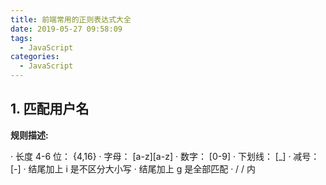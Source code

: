 ```yaml
---
title: 前端常用的正则表达式大全
date: 2019-05-27 09:58:09
tags:
  - JavaScript
categories:
  - JavaScript
---
```


## 1. 匹配用户名

**规则描述:**

· 长度 4-6 位： {4,16}
· 字母： [a-z][a-z]
· 数字： [0-9]
· 下划线： [_]
· 减号： [-]
· 结尾加上 i 是不区分大小写
· 结尾加上 g 是全部匹配
· / / 内
